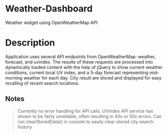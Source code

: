 # Weather-Dashboard
Weather widget using OpenWeatherMap API


# Description

Application uses several API endpoints from OpenWeatherMap: weather, forecast, and uvindex. The results of these requests are processed into dynamically loaded content with the help of jQuery to show current weather conditions, current local UV index, and a 5-day forecast representing mid-morning weather for each day. City result are stored and displayed for easy recalling of recent search locations.

## Notes
> Currently no error handling for API calls. UVIndex API service has shown to be fairly unreliable, often resulting in 40x or 50x errors. 
> Can run clearStoredData() in console to easily clear stored city search history